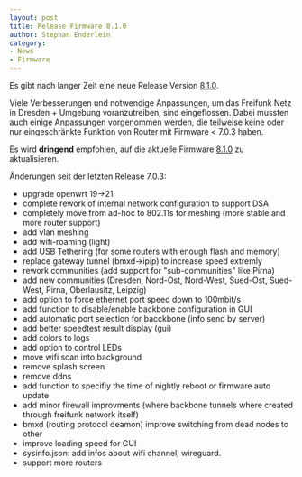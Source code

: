 ```yaml
---
layout: post
title: Release Firmware 8.1.0
author: Stephan Enderlein
category:
- News
- Firmware
---
```

Es gibt nach langer Zeit eine neue Release Version
[8.1.0](https://download.freifunk-dresden.de/firmware/8.1.0/).

Viele Verbesserungen und notwendige Anpassungen, um das Freifunk Netz in Dresden + Umgebung voranzutreiben, sind eingeflossen. Dabei mussten auch einige Anpassungen vorgenommen werden, die teilweise keine oder nur eingeschränkte Funktion von Router mit Firmware < 7.0.3 haben.

Es wird **dringend** empfohlen, auf die aktuelle Firmware [8.1.0](https://download.freifunk-dresden.de/firmware/8.1.0/) zu aktualisieren.

Änderungen seit der letzten Release 7.0.3:
- upgrade openwrt 19->21
- complete rework of internal network configuration to support DSA
- completely move from ad-hoc to 802.11s for meshing (more stable and more router support)
- add vlan meshing
- add wifi-roaming (light)
- add USB Tethering (for some routers with enough flash and memory)
- replace gateway tunnel (bmxd->ipip) to increase speed extremly
- rework communities (add support for "sub-communities" like Pirna)
- add new communities (Dresden, Nord-Ost, Nord-West, Sued-Ost, Sued-West, Pirna, Oberlausitz, Leipzig)
- add option to force ethernet port speed down to 100mbit/s
- add function to disable/enable backbone configuration in GUI
- add automatic port selection for bacckbone (info send by server)
- add better speedtest result display (gui)
- add colors to logs
- add option to control LEDs
- move wifi scan into background
- remove splash screen
- remove ddns
- add function to specifiy the time of nightly reboot or firmware auto update
- add minor firewall improvments (where backbone tunnels where created through freifunk network itself)
- bmxd (routing protocol deamon) improve switching from dead nodes to other
- improve loading speed for GUI
- sysinfo.json: add infos about wifi channel, wireguard.
- support more routers
